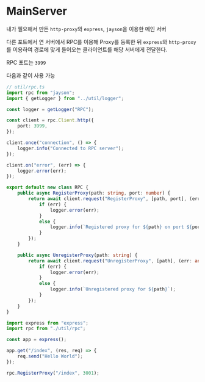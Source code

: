 # MainServer

내가 필요해서 만든 `http-proxy`와 `express`, `jayson`을 이용한 메인 서버

다른 포트에서 연 서버에서 RPC를 이용해 Proxy를 등록한 뒤 `express`와 `http-proxy`를 이용하여 경로에 맞게 들어오는 클라이언트를 해당 서버에게 전달한다.

RPC 포트는 `3999`

다음과 같이 사용 가능

```typescript
// util/rpc.ts
import rpc from "jayson";
import { getLogger } from "../util/logger";

const logger = getLogger("RPC");

const client = rpc.Client.http({
    port: 3999,
});

client.once("connection", () => {
    logger.info("Connected to RPC server");
});

client.on("error", (err) => {
    logger.error(err);
});

export default new class RPC {
    public async RegisterProxy(path: string, port: number) {
        return await client.request("RegisterProxy", [path, port], (err: any) => {
            if (err) {
                logger.error(err);
            }
            else {
                logger.info(`Registered proxy for ${path} on port ${port}`);
            }
        });
    }

    public async UnregisterProxy(path: string) {
        return await client.request("UnregisterProxy", [path], (err: any) => {
            if (err) {
                logger.error(err);
            }
            else {
                logger.info(`Unregistered proxy for ${path}`);
            }
        });
    }
}
```

```typescript
import express from "express";
import rpc from "./util/rpc";

const app = express();

app.get("/index", (res, req) => {
    req.send("Hello World");
});

rpc.RegisterProxy("/index", 3001);
```
